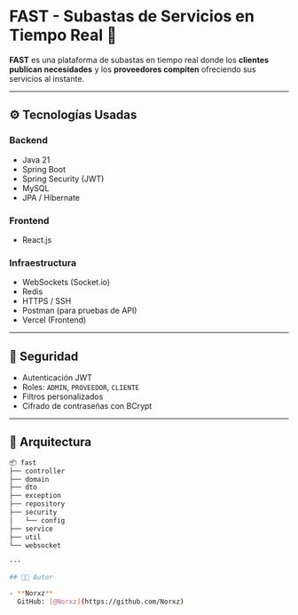 # FAST - Subastas de Servicios en Tiempo Real 🚀

**FAST** es una plataforma de subastas en tiempo real donde los **clientes publican necesidades** y los **proveedores compiten** ofreciendo sus servicios al instante.

---

## ⚙️ Tecnologías Usadas

### Backend
- Java 21
- Spring Boot
- Spring Security (JWT)
- MySQL
- JPA / Hibernate

### Frontend
- React.js

### Infraestructura
- WebSockets (Socket.io)
- Redis
- HTTPS / SSH
- Postman (para pruebas de API)
- Vercel (Frontend) 

---

## 🔐 Seguridad

- Autenticación JWT
- Roles: `ADMIN`, `PROVEEDOR`, `CLIENTE`
- Filtros personalizados
- Cifrado de contraseñas con BCrypt

---

## 🧠 Arquitectura

```bash
📦 fast
├── controller
├── domain
├── dto
├── exception
├── repository
├── security
│   └── config
├── service
├── util
└── websocket

---

## 👨‍💻 Autor

- **Norxz**  
  GitHub: [@Norxz](https://github.com/Norxz)
